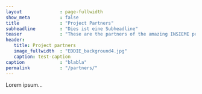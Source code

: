 ```yaml
---
layout              : page-fullwidth
show_meta           : false
title               : "Project Partners"
subheadline         : "Dies ist eine Subheadline"
teaser              : "These are the partners of the amazing INSIEME project."
header:
   title: Project partners
   image_fullwidth  : "EDDIE_background4.jpg"
   caption: test-caption
caption             : "blabla"
permalink           : "/partners/"
---
```

Lorem ipsum...
 
